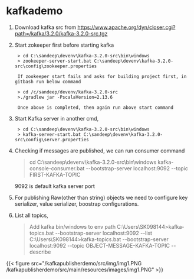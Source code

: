 # kafkademo

1. Download kafka src from https://www.apache.org/dyn/closer.cgi?path=/kafka/3.2.0/kafka-3.2.0-src.tgz
2. Start zokeeper first before starting kafka<br>

		> cd C:\sandeep\devenv\kafka-3.2.0-src\bin\windows
		> zookeeper-server-start.bat C:\sandeep\devenv\kafka-3.2.0-src\config\zookeeper.properties 

   		If zookeeper start fails and asks for building project first, in gitbash run below command

		> cd /c/sandeep/devenv/kafka-3.2.0-src 
		>./gradlew jar -PscalaVersion=2.13.6

   		Once above is completed, then again run above start command

3. Start Kafka server in another cmd,
		
		> cd C:\sandeep\devenv\kafka-3.2.0-src\bin\windows
		> kafka-server-start.bat C:\sandeep\devenv\kafka-3.2.0-src\config\server.properties

4. Checking if messages are published, we can run consumer command

	> cd C:\sandeep\devenv\kafka-3.2.0-src\bin\windows
	> kafka-console-consumer.bat --bootstrap-server localhost:9092 --topic FIRST-KAFKA-TOPIC
	
	9092 is default kafka server port

5. For publishing Raw(other than string) objects we need to configure key serializer, value serializer, boostrap configurations.

6. List all topics,

	> 	Add kafka bin/windows to env path
	>	C:\Users\SK098144>kafka-topics.bat --bootstrap-server localhost:9092 --list
	>	C:\Users\SK098144>kafka-topics.bat --bootstrap-server localhost:9092 --topic OBJECT-MESSAGE-KAFKA-TOPIC --describe
	
{{< figure src="/kafkapublisherdemo/src/img/img1.PNG
/kafkapublisherdemo/src/main/resources/images/img1.PNG" >}}